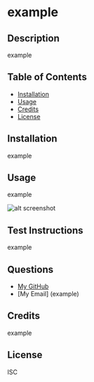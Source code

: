 # example
  

  ## Description 

  example

  ## Table of Contents

 - [Installation](#installation)
 - [Usage](#usage)
 - [Credits](#credits)
 - [License](#license)

 ## Installation

  example

## Usage

 example

![alt screenshot](assets/images/screenshot.png)


## Test Instructions

 example

## Questions

  - [My GitHub](example)
  - [My Email] (example)


 ## Credits

 example


## License 

ISC
